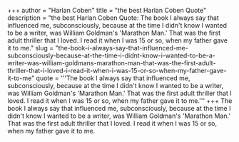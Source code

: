 +++
author = "Harlan Coben"
title = "the best Harlan Coben Quote"
description = "the best Harlan Coben Quote: The book I always say that influenced me, subconsciously, because at the time I didn't know I wanted to be a writer, was William Goldman's 'Marathon Man.' That was the first adult thriller that I loved. I read it when I was 15 or so, when my father gave it to me."
slug = "the-book-i-always-say-that-influenced-me-subconsciously-because-at-the-time-i-didnt-know-i-wanted-to-be-a-writer-was-william-goldmans-marathon-man-that-was-the-first-adult-thriller-that-i-loved-i-read-it-when-i-was-15-or-so-when-my-father-gave-it-to-me"
quote = '''The book I always say that influenced me, subconsciously, because at the time I didn't know I wanted to be a writer, was William Goldman's 'Marathon Man.' That was the first adult thriller that I loved. I read it when I was 15 or so, when my father gave it to me.'''
+++
The book I always say that influenced me, subconsciously, because at the time I didn't know I wanted to be a writer, was William Goldman's 'Marathon Man.' That was the first adult thriller that I loved. I read it when I was 15 or so, when my father gave it to me.
